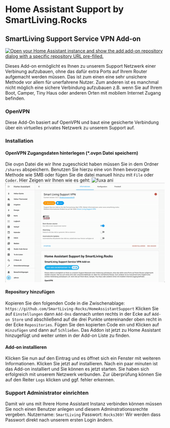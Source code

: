 # Home Assistant Support by SmartLiving.Rocks
## SmartLiving Support Service VPN Add-on
[![Open your Home Assistant instance and show the add add-on repository dialog with a specific repository URL pre-filled.](https://my.home-assistant.io/badges/supervisor_add_addon_repository.svg)](https://my.home-assistant.io/redirect/supervisor_add_addon_repository/?repository_url=https%3A%2F%2Fgithub.com%2FSmartLiving-Rocks%2FHomeAssistantSupport)

Dieses Add-on ermöglicht es Ihnen zu unserem Support Netzwerk einer Verbinung aufzubauen, ohne das dafür extra Ports auf Ihrem Router aufgemacht werden müssen. Das ist zum einen eine sehr unsichere Methode vor allem für unerfahrene Nutzer. Zum anderen ist es manchmal nicht möglich eine sichere Verbindung aufzubauen z.B. wenn Sie auf Ihrem Boot, Camper, Tiny Haus oder anderen Orten mit mobilem Internet Zugang befinden. 

### OpenVPN
Diese Add-On basiert auf OpenVPN und baut eine gesicherte Verbindung über ein virtuelles privates Netzwerk zu unserem Support auf. 

### Installation
#### OpenVPN Zugangsdaten hinterlegen (*.ovpn Datei speichern)
Die ovpn Datei die wir Ihne zugeschickt haben müssen Sie in dem Ordner `/shares` abspeichern. Benutzen Sie hierzu eine von Ihnen bevorzugte Methode wie SMB oder fügen Sie die datei manuell hinzu mit `File` oder `Coder`. Hier Zeigen wir Ihnen wie es geht:
![fuxa ani](https://raw.githubusercontent.com/SmartLiving-Rocks/FUXA/main/screenshot/fuxa-ani.gif)
![OVPN](https://raw.githubusercontent.com/SmartLiving-Rocks/Anleitungen/main/ovpn.gif)

#### Repository hinzufügen
Kopieren Sie den folgenden Code in die Zwischenablage:
`https://github.com/SmartLiving-Rocks/HomeAssistantSupport`
Klicken Sie auf `Einstellungen` dann `Add-Ons` dannach unten rechts in der Ecke auf `Add-on Store` und abschließend auf die drei Punkte untereinander oben recht in der Ecke `Repositories`. Fügen Sie den kopierten Code ein und Klicken auf `Hinzufügen` und dann auf `Schließen`. Das Addon ist jetzt zu Home Assistant hinzugefügt und weiter unten in der Add-on Liste zu finden.

#### Add-on installieren 
Klicken Sie nun auf den Eintrag und es öffnet sich ein Fenster mit weiteren Informationen. Klicken Sie jetzt auf installieren. Nach ein paar minuten ist das Add-on installiert und Sie können es jetzt starten. Sie haben sich erfolgreich mit unserem Netzwerk verbunden. Zur überprüfung können Sie auf den Reiter `Logs` klicken und ggf. fehler erkennen. 

### Support Administrator einrichten
Damit wir uns mit Ihrere Home Assistant Instanz verbinden können müssen Sie noch einen Benutzer anlegen und diesem Adminstrationssrechte vergeben. 
Nutzername: `SmartLiving`
Passwort: `Rocks369!`
Wir werden dass Passwort direkt nach unserem ersten Login ändern.

